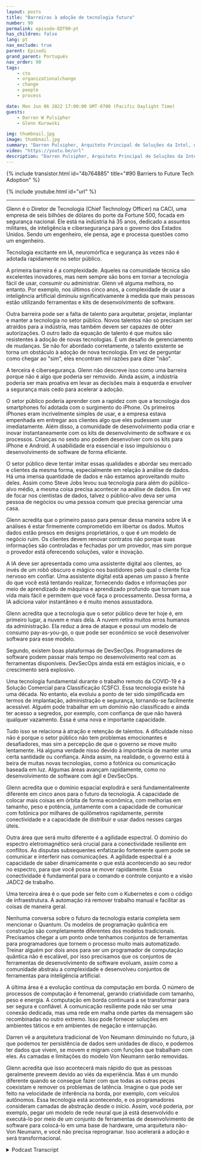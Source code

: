 ```yaml
---
layout: posts
title: "Barreiras à adoção de tecnologia futura"
number: 90
permalink: episode-EDT90-pt
has_children: false
lang: pt
nav_exclude: true
parent: Episodi
grand_parent: Português
nav_order: 90
tags:
    - cto
    - organizationalchange
    - change
    - people
    - process

date: Mon Jun 06 2022 17:00:00 GMT-0700 (Pacific Daylight Time)
guests:
    - Darren W Pulsipher
    - Glenn Kurowski

img: thumbnail.jpg
image: thumbnail.jpg
summary: "Darren Pulsipher, Arquiteto Principal de Soluções da Intel, discute as barreiras para a adoção de novas tecnologias no setor público e o que está por vir no futuro com Glenn Kurowski, CTO da CACI."
video: "https://youtu.be/url"
description: "Darren Pulsipher, Arquiteto Principal de Soluções da Intel, discute as barreiras para a adoção de novas tecnologias no setor público e o que está por vir no futuro com Glenn Kurowski, CTO da CACI."
---
```


<div>
{% include transistor.html id="4b764885" title="#90 Barriers to Future Tech Adoption" %}

{% include youtube.html id="url" %}
</div>

---

Glenn é o Diretor de Tecnologia (Chief Technology Officer) na CACI, uma empresa de seis bilhões de dólares do porte da Fortune 500, focada em segurança nacional. Ele está na indústria há 35 anos, dedicado a assuntos militares, de inteligência e cibersegurança para o governo dos Estados Unidos. Sendo um engenheiro, ele pensa, age e processa questões como um engenheiro.

Tecnologia excitante em IA, neuromórfica e segurança às vezes não é adotada rapidamente no setor público.

A primeira barreira é a complexidade. Aqueles na comunidade técnica são excelentes inovadores, mas nem sempre são bons em tornar a tecnologia fácil de usar, consumir ou administrar. Glenn vê alguma melhora, no entanto. Por exemplo, nos últimos cinco anos, a complexidade de usar a inteligência artificial diminuiu significativamente à medida que mais pessoas estão utilizando ferramentas e kits de desenvolvimento de software.

Outra barreira pode ser a falta de talento para arquitetar, projetar, implantar e manter a tecnologia no setor público. Novos talentos não só precisam ser atraídos para a indústria, mas também devem ser capazes de obter autorizações. O outro lado da equação de talento é que muitos são resistentes à adoção de novas tecnologias. É um desafio de gerenciamento de mudanças. Se não for abordado corretamente, o talento existente se torna um obstáculo à adoção de nova tecnologia. Em vez de perguntar como chegar ao "sim", eles encontram mil razões para dizer "não".

A terceira é cibersegurança. Glenn não descreve isso como uma barreira porque não é algo que poderia ser removido. Ainda assim, a indústria poderia ser mais proativa em levar as decisões mais à esquerda e envolver a segurança mais cedo para acelerar a adoção.

O setor público poderia aprender com a rapidez com que a tecnologia dos smartphones foi adotada com o surgimento do iPhone. Os primeiros iPhones eram incrivelmente simples de usar, e a empresa estava empenhada em entregar aos clientes algo que eles pudessem usar imediatamente. Além disso, a comunidade de desenvolvimento podia criar e inovar instantaneamente com os kits de desenvolvimento de software e os processos. Crianças no sexto ano podem desenvolver com os kits para iPhone e Android. A usabilidade era essencial e isso impulsionou o desenvolvimento de software de forma eficiente.

O setor público deve tentar imitar essas qualidades e abordar seu mercado e clientes da mesma forma, especialmente em relação à análise de dados. Há uma imensa quantidade de dados e não estamos aproveitando muito deles. Assim como Steve Jobs levou sua tecnologia para além do público-alvo médio, a mesma coisa precisa acontecer na análise de dados. Em vez de focar nos cientistas de dados, talvez o público-alvo deva ser uma pessoa de negócios ou uma pessoa comum que precisa gerenciar uma casa.

Glenn acredita que o primeiro passo para pensar dessa maneira sobre IA e análises é estar firmemente comprometido em libertar os dados. Muitos dados estão presos em designs proprietários, o que é um modelo de negócio ruim. Os clientes devem renovar contratos não porque suas informações são controladas e fechadas por um provedor, mas sim porque o provedor está oferecendo soluções, valor e inovação.

A IA deve ser apresentada como uma assistente digital aos clientes, ao invés de um robô obscuro e mágico nos bastidores pelo qual o cliente fica nervoso em confiar. Uma assistente digital está apenas um passo à frente do que você está tentando realizar, fornecendo dados e informações por meio de aprendizado de máquina e aprendizado profundo que tornam sua vida mais fácil e permitem que você faça o processamento. Dessa forma, a IA adiciona valor instantâneo e é muito menos assustadora.

Glenn acredita que a tecnologia que o setor público deve ter hoje é, em primeiro lugar, a nuvem e mais dela. A nuvem retira muitos erros humanos da administração. Ela reduz a área de ataque e possui um modelo de consumo pay-as-you-go, o que pode ser econômico se você desenvolver software para esse modelo.

Segundo, existem boas plataformas de DevSecOps. Programadores de software podem passar mais tempo no desenvolvimento real com as ferramentas disponíveis. DevSecOps ainda está em estágios iniciais, e o crescimento será explosivo.

Uma tecnologia fundamental durante o trabalho remoto da COVID-19 é a Solução Comercial para Classificação (CSFC). Essa tecnologia existe há uma década. No entanto, ela evoluiu a ponto de ter sido simplificada em termos de implantação, administração e segurança, tornando-se facilmente acessível. Alguém pode trabalhar em um domínio não classificado e ainda ter acesso a segredos, por exemplo, com confiança de que não haverá qualquer vazamento. Essa é uma nova e importante capacidade.

Tudo isso se relaciona à atração e retenção de talentos. A dificuldade nisso não é porque o setor público não tem problemas emocionantes e desafiadores, mas sim a percepção de que o governo se move muito lentamente. Há alguma verdade nisso devido à importância de manter uma certa santidade ou confiança. Ainda assim, na realidade, o governo está à beira de muitas novas tecnologias, como a fotônica ou comunicação baseada em luz. Algumas áreas avançam rapidamente, como no desenvolvimento de software com ágil e DevSecOps.

Glenn acredita que o domínio espacial explodirá e será fundamentalmente diferente em cinco anos para o futuro da tecnologia. A capacidade de colocar mais coisas em órbita de forma econômica, com melhorias em tamanho, peso e potência, juntamente com a capacidade de comunicar com fotônica por milhares de quilômetros rapidamente, permite conectividade e a capacidade de distribuir e usar dados nesses cargas úteis.

Outra área que será muito diferente é a agilidade espectral. O domínio do espectro eletromagnético será crucial para a conectividade resiliente em conflitos. As disputas subsequentes enfatizarão fortemente quem pode se comunicar e interferir nas comunicações. A agilidade espectral é a capacidade de saber dinamicamente o que está acontecendo ao seu redor no espectro, para que você possa se mover rapidamente. Essa conectividade é fundamental para o comando e controle conjunto e a visão JADC2 de trabalho.

Uma terceira área é o que pode ser feito com o Kubernetes e com o código de infraestrutura. A automação irá remover trabalho manual e facilitar as coisas de maneira geral.

Nenhuma conversa sobre o futuro da tecnologia estaria completa sem mencionar o Quantum. Os modelos de programação quântica em construção são completamente diferentes dos modelos tradicionais. Precisamos chegar a um ponto onde tenhamos conjuntos de ferramentas para programadores que tornem o processo muito mais automatizado. Treinar alguém por dois anos para ser um programador de computação quântica não é escalável, por isso precisamos que os conjuntos de ferramentas de desenvolvimento de software evoluam, assim como a comunidade abstraiu a complexidade e desenvolveu conjuntos de ferramentas para inteligência artificial.

A última área é a evolução contínua da computação em borda. O número de processos de computação é fenomenal, gerando criatividade com tamanho, peso e energia. A computação em borda continuará a se transformar para ser segura e confiável. A comunicação resiliente pode não ser uma conexão dedicada, mas uma rede em malha onde partes da mensagem são recombinadas no outro extremo. Isso pode fornecer soluções em ambientes táticos e em ambientes de negação e interrupção.

Darren vê a arquitetura tradicional de Von Neumann diminuindo no futuro, já que podemos ter persistência de dados sem unidades de disco, e podemos ter dados que vivem, se movem e migram com funções que trabalham com eles. As camadas e limitações do modelo Von Neumann serão removidas.

Glenn acredita que isso acontecerá mais rápido do que as pessoas geralmente preveem devido ao viés da experiência. Mas é um mundo diferente quando se consegue fazer com que todas as outras peças coexistam e remover os problemas de latência. Imagine o que pode ser feito na velocidade de inferência na borda, por exemplo, com veículos autônomos. Essa tecnologia está acontecendo, e os programadores consideram camadas de abstração desde o início. Assim, você poderia, por exemplo, pegar um modelo de rede neural que já está desenvolvido e executá-lo por meio de um conjunto de ferramentas de desenvolvimento de software para colocá-lo em uma base de hardware, uma arquitetura não-Von Neumann, e você não precisa reprogramar. Isso acelerará a adoção e será transformacional.



<details>
<summary> Podcast Transcript </summary>

<p></p>

</details>
